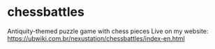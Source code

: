 # chessbattles
 Antiquity-themed puzzle game with chess pieces
 Live on my website: https://ubwiki.com.br/nexustation/chessbattles/index-en.html

